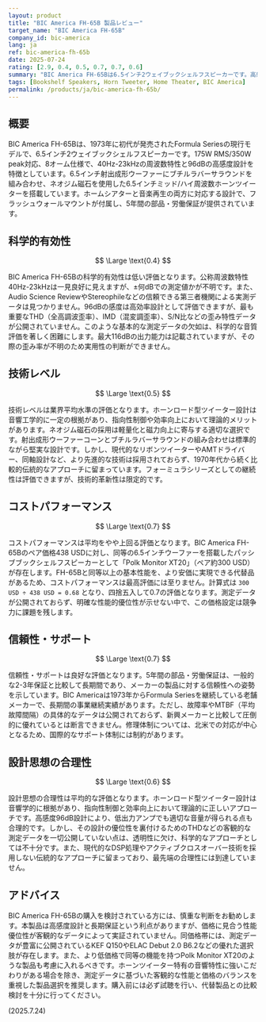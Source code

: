 ```yaml
---
layout: product
title: "BIC America FH-65B 製品レビュー"
target_name: "BIC America FH-65B"
company_id: bic-america
lang: ja
ref: bic-america-fh-65b
date: 2025-07-24
rating: [2.9, 0.4, 0.5, 0.7, 0.7, 0.6]
summary: "BIC America FH-65Bは6.5インチ2ウェイブックシェルフスピーカーです。高感度なホーンツイーター設計が特徴ですが、性能を裏付ける客観的測定データが欠如しており、コストパフォーマンスにも課題があるため、総合評価は平均以下となります。"
tags: [Bookshelf Speakers, Horn Tweeter, Home Theater, BIC America]
permalink: /products/ja/bic-america-fh-65b/
---
```


## 概要

BIC America FH-65Bは、1973年に初代が発売されたFormula Seriesの現行モデルで、6.5インチ2ウェイブックシェルフスピーカーです。175W RMS/350W peak対応、8オーム仕様で、40Hz-23kHzの周波数特性と96dBの高感度設計を特徴としています。6.5インチ射出成形ウーファーにブチルラバーサラウンドを組み合わせ、ネオジム磁石を使用した6.5インチミッド/ハイ周波数ホーンツイーターを搭載しています。ホームシアターと音楽再生の両方に対応する設計で、フラッシュウォールマウントが付属し、5年間の部品・労働保証が提供されています。

## 科学的有効性

$$ \Large \text{0.4} $$

BIC America FH-65Bの科学的有効性は低い評価となります。公称周波数特性40Hz-23kHzは一見良好に見えますが、±何dBでの測定値かが不明です。また、Audio Science ReviewやStereophileなどの信頼できる第三者機関による実測データは見つかりません。96dBの感度は高効率設計として評価できますが、最も重要なTHD（全高調波歪率）、IMD（混変調歪率）、S/N比などの歪み特性データが公開されていません。このような基本的な測定データの欠如は、科学的な音質評価を著しく困難にします。最大116dBの出力能力は記載されていますが、その際の歪み率が不明のため実用性の判断ができません。

## 技術レベル

$$ \Large \text{0.5} $$

技術レベルは業界平均水準の評価となります。ホーンロード型ツイーター設計は音響工学的に一定の根拠があり、指向性制御や効率向上において理論的メリットがあります。ネオジム磁石の採用は軽量化と磁力向上に寄与する適切な選択です。射出成形ウーファーコーンとブチルラバーサラウンドの組み合わせは標準的ながら堅実な設計です。しかし、現代的なリボンツイーターやAMTドライバー、同軸設計など、より先進的な技術は採用されておらず、1970年代から続く比較的伝統的なアプローチに留まっています。フォーミュラシリーズとしての継続性は評価できますが、技術的革新性は限定的です。

## コストパフォーマンス

$$ \Large \text{0.7} $$

コストパフォーマンスは平均をやや上回る評価となります。BIC America FH-65Bのペア価格438 USDに対し、同等の6.5インチウーファーを搭載したパッシブブックシェルフスピーカーとして「Polk Monitor XT20」（ペア約300 USD）が存在します。FH-65Bと同等以上の基本性能を、より安価に実現できる代替品があるため、コストパフォーマンスは最高評価には至りません。計算式は `300 USD ÷ 438 USD = 0.68` となり、四捨五入して0.7の評価となります。測定データが公開されておらず、明確な性能的優位性が示せない中で、この価格設定は競争力に課題を残します。

## 信頼性・サポート

$$ \Large \text{0.7} $$

信頼性・サポートは良好な評価となります。5年間の部品・労働保証は、一般的な2-3年保証と比較して長期間であり、メーカーの製品に対する信頼性への姿勢を示しています。BIC Americaは1973年からFormula Seriesを継続している老舗メーカーで、長期間の事業継続実績があります。ただし、故障率やMTBF（平均故障間隔）の具体的なデータは公開されておらず、新興メーカーと比較して圧倒的に優れているとは断言できません。修理体制については、北米での対応が中心となるため、国際的なサポート体制には制約があります。

## 設計思想の合理性

$$ \Large \text{0.6} $$

設計思想の合理性は平均的な評価となります。ホーンロード型ツイーター設計は音響学的に根拠があり、指向性制御と効率向上において理論的に正しいアプローチです。高感度96dB設計により、低出力アンプでも適切な音量が得られる点も合理的です。しかし、その設計の優位性を裏付けるためのTHDなどの客観的な測定データを一切公開していない点は、透明性に欠け、科学的なアプローチとしては不十分です。また、現代的なDSP処理やアクティブクロスオーバー技術を採用しない伝統的なアプローチに留まっており、最先端の合理性には到達していません。

## アドバイス

BIC America FH-65Bの購入を検討されている方には、慎重な判断をお勧めします。本製品は高感度設計と長期保証という利点がありますが、価格に見合う性能優位性が客観的なデータによって実証されていません。同価格帯には、測定データが豊富に公開されているKEF Q150やELAC Debut 2.0 B6.2などの優れた選択肢が存在します。また、より低価格で同等の機能を持つPolk Monitor XT20のような製品も考慮に入れるべきです。ホーンツイーター特有の音響特性に強いこだわりがある場合を除き、測定データに基づいた客観的な性能と価格のバランスを重視した製品選択を推奨します。購入前には必ず試聴を行い、代替製品との比較検討を十分に行ってください。

(2025.7.24)
